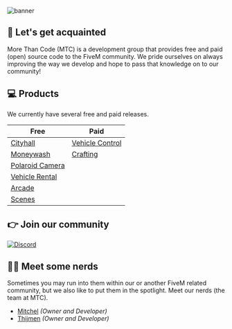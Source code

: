 ![banner](https://i.imgur.com/ufCTDaz.jpg)

## 👋 Let's get acquainted
More Than Code (MTC) is a development group that provides free and paid (open) source code to the FiveM community. We pride ourselves on always improving the way we develop and hope to pass that knowledge on to our community!

## 💻 Products
We currently have several free and paid releases.

| Free    | Paid |
| -------- | ------- |
| [Cityhall](https://github.com/morethancodenl/mtc-cityhall)  | [Vehicle Control](https://mtc.tebex.io/package/5863758)    |
| [Moneywash](https://github.com/morethancodenl/mtc-moneywash) | [Crafting](https://mtc.tebex.io/package/5529409)     |
| [Polaroid Camera](https://github.com/morethancodenl/mtc-camera)    |     |
| [Vehicle Rental](https://github.com/morethancodenl/mtc-vehiclerental)    |     |
| [Arcade](https://github.com/morethancodenl/mtc-arcade)    |     |
| [Scenes](https://github.com/morethancodenl/mtc-scenes)    |     |


## 👉 Join our community

[![Discord](https://discord.com/api/guilds/1075048579758035014/widget.png?style=banner2)](https://discord.gg/cFuv5BMWzK)

## 👨‍💻 Meet some nerds
Sometimes you may run into them within our or another FiveM related community, but we also like to put them in the spotlight. Meet our nerds (the team at MTC).

 - [Mitchel](https://github.com/Mitchel) *(Owner and Developer)*
 - [Thijmen](https://github.com/NietThijmen) *(Owner and Developer)*
